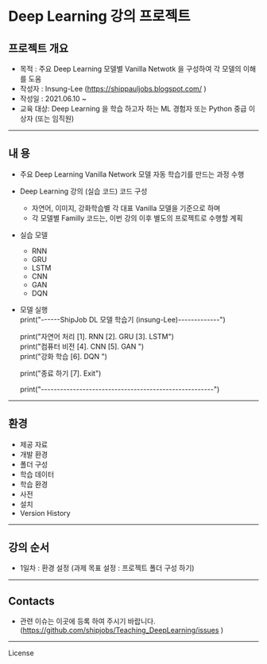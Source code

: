 # **Deep Learning 강의 프로젝트**

## 프로젝트 개요

* 목적 : 주요 Deep Learning 모델별 Vanilla Netwotk 을  구성하여 각 모델의 이해를 도움
* 작성자 : Insung-Lee (https://shippauljobs.blogspot.com/ )
* 작성일 : 2021.06.10 ~
* 교육 대상: Deep Learning 을 학습 하고자 하는 ML 경험자 또는 Python 중급 이상자  (또는 임직원)

---

## 내 용

* 주요 Deep Learning Vanilla Network 모델 자동 학습기를 만드는 과정 수행
* Deep Learning 강의 (실습 코드) 코드 구성
  * 자연어, 이미지, 강화학습별 각 대표 Vanilla 모델을 기준으로 하며
  * 각 모델별 Familly 코드는, 이번 강의 이후 별도의 프로젝트로 수행할 계획
* 실습 모델  
  * RNN
  * GRU
  * LSTM
  * CNN
  * GAN
  * DQN

* 모델 실행  
    print("------ShipJob DL 모델 학습기 (insung-Lee)-------------")   
 
    print("자연어 처리 [1]. RNN  [2]. GRU  [3]. LSTM")  
    print("컴퓨터 비전 [4]. CNN  [5]. GAN  ")  
    print("강화   학습  [6]. DQN  ") 
    
    print("종료   하기 [7]. Exit")
    
    print("------------------------------------------------------")
---

## 환경

* 제공 자료
* 개발 환경
* 폴더 구성
* 학습 데이터
* 학습 환경
* 사전
* 설치
* Version History

---

   

## 강의 순서

* 1일차 : 환경 설정 (과제 목표 설정 : 프로젝트 폴더 구성 하기)



---

## Contacts

* 관련 이슈는 이곳에 등록 하여 주시기 바랍니다. (https://github.com/shipjobs/Teaching_DeepLearning/issues )

---

License
